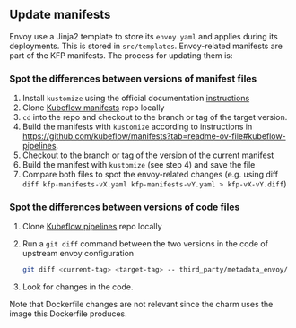 ## Update manifests

Envoy use a Jinja2 template to store its `envoy.yaml` and applies during its deployments. This is stored in `src/templates`. Envoy-related manifests are part of the KFP manifests. The process for updating them is:

### Spot the differences between versions of manifest files

1. Install `kustomize` using the official documentation [instructions](https://kubectl.docs.kubernetes.io/installation/kustomize/)
2. Clone [Kubeflow manifests](https://github.com/kubeflow/manifests) repo locally
3. `cd` into the repo and checkout to the branch or tag of the target version.
4. Build the manifests with `kustomize` according to instructions in https://github.com/kubeflow/manifests?tab=readme-ov-file#kubeflow-pipelines.
5. Checkout to the branch or tag of the version of the current manifest
6. Build the manifest with `kustomize` (see step 4) and save the file
7. Compare both files to spot the envoy-related changes (e.g. using diff `diff kfp-manifests-vX.yaml kfp-manifests-vY.yaml > kfp-vX-vY.diff`)


### Spot the differences between versions of code files

1. Clone [Kubeflow pipelines](https://github.com/kubeflow/pipelines) repo locally
2. Run a `git diff` command between the two versions in the code of upstream envoy configuration

    ```bash
    git diff <current-tag> <target-tag> -- third_party/metadata_envoy/ > envoy.diff
    ```
3. Look for changes in the code.

Note that Dockerfile changes are not relevant since the charm uses the image this Dockerfile produces.
